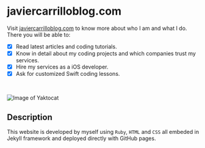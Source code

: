 # javiercarrilloblog.com

Visit [javiercarrilloblog.com](https://www.javiercarrilloblog.com) to know more about who I am and what I do. There you will be able to:
- [X] Read latest articles and coding tutorials.
- [x] Know in detail about my coding projects and which companies trust my services.
- [x] Hire my services as a iOS developer.
- [x] Ask for customized Swift coding lessons.
<br>

![Image of Yaktocat](https://github.com/JCentercreation/ReadMeImages/blob/1fee9a3b9970947be564dad4a39bf10091b94bae/PersonalWebPageScreenShot.png)

## Description
This website is developed by myself using `Ruby`, `HTML` and `CSS` all embeded in Jekyll framework and deployed directly with GitHub pages.













